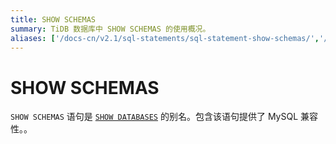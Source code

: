 ```yaml
---
title: SHOW SCHEMAS
summary: TiDB 数据库中 SHOW SCHEMAS 的使用概况。
aliases: ['/docs-cn/v2.1/sql-statements/sql-statement-show-schemas/','/docs-cn/v2.1/reference/sql/statements/show-schemas/']
---
```


# SHOW SCHEMAS

`SHOW SCHEMAS` 语句是 [`SHOW DATABASES`](/sql-statements/sql-statement-show-databases.md) 的别名。包含该语句提供了 MySQL 兼容性。。